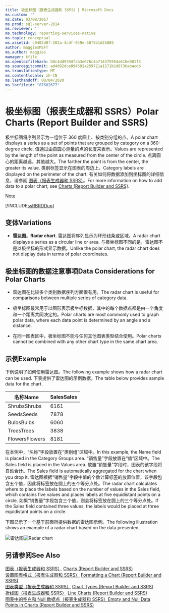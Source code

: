 ```yaml
---
title: 极坐标图（报表生成器和 SSRS）| Microsoft Docs
ms.custom: ''
ms.date: 03/08/2017
ms.prod: sql-server-2014
ms.reviewer: ''
ms.technology: reporting-services-native
ms.topic: conceptual
ms.assetid: c9402d8f-202a-4cdf-949e-50f5b1d2b885
author: maggiesMSFT
ms.author: maggies
manager: kfile
ms.openlocfilehash: b8c4dd9394fab3e076c4a714375954a616e081f3
ms.sourcegitcommit: ad4d92dce894592a259721a1571b1d8736abacdb
ms.translationtype: MT
ms.contentlocale: zh-CN
ms.lasthandoff: 08/04/2020
ms.locfileid: "87682677"
---
```

# <a name="polar-charts-report-builder-and-ssrs"></a><span data-ttu-id="4b320-102">极坐标图（报表生成器和 SSRS）</span><span class="sxs-lookup"><span data-stu-id="4b320-102">Polar Charts (Report Builder and SSRS)</span></span>
  <span data-ttu-id="4b320-103">极坐标图将序列显示为一组位于 360 度圆上、按类别分组的点。</span><span class="sxs-lookup"><span data-stu-id="4b320-103">A polar chart displays a series as a set of points that are grouped by category on a 360-degree circle.</span></span> <span data-ttu-id="4b320-104">值通过由自圆心测量的点的长度来表示。</span><span class="sxs-lookup"><span data-stu-id="4b320-104">Values are represented by the length of the point as measured from the center of the circle.</span></span> <span data-ttu-id="4b320-105">点离圆心的距离越远，其值越大。</span><span class="sxs-lookup"><span data-stu-id="4b320-105">The farther the point is from the center, the greater its value.</span></span> <span data-ttu-id="4b320-106">类别标签显示在图表的周边上。</span><span class="sxs-lookup"><span data-stu-id="4b320-106">Category labels are displayed on the perimeter of the chart.</span></span> <span data-ttu-id="4b320-107">有关如何将数据添加到坐标图的详细信息，请参阅 [图表（报表生成器和 SSRS）](charts-report-builder-and-ssrs.md)。</span><span class="sxs-lookup"><span data-stu-id="4b320-107">For more information on how to add data to a polar chart, see [Charts &#40;Report Builder and SSRS&#41;](charts-report-builder-and-ssrs.md).</span></span>  
  
> [!NOTE]  
>  [!INCLUDE[ssRBRDDup](../../includes/ssrbrddup-md.md)]  
  
## <a name="variations"></a><span data-ttu-id="4b320-108">变体</span><span class="sxs-lookup"><span data-stu-id="4b320-108">Variations</span></span>  
  
-   <span data-ttu-id="4b320-109">**雷达图**。</span><span class="sxs-lookup"><span data-stu-id="4b320-109">**Radar chart**.</span></span> <span data-ttu-id="4b320-110">雷达图将序列显示为环形线条或区域。</span><span class="sxs-lookup"><span data-stu-id="4b320-110">A radar chart displays a series as a circular line or area.</span></span> <span data-ttu-id="4b320-111">与极坐标图不同的是，雷达图不是以极坐标的形式显示数据。</span><span class="sxs-lookup"><span data-stu-id="4b320-111">Unlike the polar chart, the radar chart does not display data in terms of polar coordinates.</span></span>  
  
## <a name="data-considerations-for-polar-charts"></a><span data-ttu-id="4b320-112">极坐标图的数据注意事项</span><span class="sxs-lookup"><span data-stu-id="4b320-112">Data Considerations for Polar Charts</span></span>  
  
-   <span data-ttu-id="4b320-113">雷达图在比较多个类别数据序列方面很有用。</span><span class="sxs-lookup"><span data-stu-id="4b320-113">The radar chart is useful for comparisons between multiple series of category data.</span></span>  
  
-   <span data-ttu-id="4b320-114">极坐标图最常用于以图形表示极坐标数据，其中的每个数据点都是由一个角度和一个距离共同决定的。</span><span class="sxs-lookup"><span data-stu-id="4b320-114">Polar charts are most commonly used to graph polar data, where each data point is determined by an angle and a distance.</span></span>  
  
-   <span data-ttu-id="4b320-115">在同一图表区中，极坐标图不能与任何其他图表类型结合使用。</span><span class="sxs-lookup"><span data-stu-id="4b320-115">Polar charts cannot be combined with any other chart type in the same chart area.</span></span>  
  
## <a name="example"></a><span data-ttu-id="4b320-116">示例</span><span class="sxs-lookup"><span data-stu-id="4b320-116">Example</span></span>  
 <span data-ttu-id="4b320-117">下例说明了如何使用雷达图。</span><span class="sxs-lookup"><span data-stu-id="4b320-117">The following example shows how a radar chart can be used.</span></span> <span data-ttu-id="4b320-118">下表提供了雷达图的示例数据。</span><span class="sxs-lookup"><span data-stu-id="4b320-118">The table below provides sample data for the chart.</span></span>  
  
|<span data-ttu-id="4b320-119">名称</span><span class="sxs-lookup"><span data-stu-id="4b320-119">Name</span></span>|<span data-ttu-id="4b320-120">Sales</span><span class="sxs-lookup"><span data-stu-id="4b320-120">Sales</span></span>|  
|----------|-----------|  
|<span data-ttu-id="4b320-121">Shrubs</span><span class="sxs-lookup"><span data-stu-id="4b320-121">Shrubs</span></span>|<span data-ttu-id="4b320-122">61</span><span class="sxs-lookup"><span data-stu-id="4b320-122">61</span></span>|  
|<span data-ttu-id="4b320-123">Seeds</span><span class="sxs-lookup"><span data-stu-id="4b320-123">Seeds</span></span>|<span data-ttu-id="4b320-124">78</span><span class="sxs-lookup"><span data-stu-id="4b320-124">78</span></span>|  
|<span data-ttu-id="4b320-125">Bulbs</span><span class="sxs-lookup"><span data-stu-id="4b320-125">Bulbs</span></span>|<span data-ttu-id="4b320-126">60</span><span class="sxs-lookup"><span data-stu-id="4b320-126">60</span></span>|  
|<span data-ttu-id="4b320-127">Trees</span><span class="sxs-lookup"><span data-stu-id="4b320-127">Trees</span></span>|<span data-ttu-id="4b320-128">38</span><span class="sxs-lookup"><span data-stu-id="4b320-128">38</span></span>|  
|<span data-ttu-id="4b320-129">Flowers</span><span class="sxs-lookup"><span data-stu-id="4b320-129">Flowers</span></span>|<span data-ttu-id="4b320-130">81</span><span class="sxs-lookup"><span data-stu-id="4b320-130">81</span></span>|  
  
 <span data-ttu-id="4b320-131">在本例中，“名称”字段放置在“类别组”区域中。</span><span class="sxs-lookup"><span data-stu-id="4b320-131">In this example, the Name field is placed in the Category Groups area.</span></span> <span data-ttu-id="4b320-132">“销售量”字段放置在“值”区域中。</span><span class="sxs-lookup"><span data-stu-id="4b320-132">The Sales field is placed in the Values area.</span></span> <span data-ttu-id="4b320-133">放置“销售量”字段时，图表的该字段将自动合计。</span><span class="sxs-lookup"><span data-stu-id="4b320-133">The Sales field is automatically aggregated for the chart when you drop it.</span></span> <span data-ttu-id="4b320-134">雷达图根据“销售量”字段中值的个数计算标签的放置位置，该字段包含五个值，因此将标签放在圆上的五个等分点处。</span><span class="sxs-lookup"><span data-stu-id="4b320-134">The radar chart calculates where to place the labels based on the number of values in the Sales field, which contains five values and places labels at five equidistant points on a circle.</span></span> <span data-ttu-id="4b320-135">如果“销售量”字段包含三个值，则会将标签放在圆上的三个等分点处。</span><span class="sxs-lookup"><span data-stu-id="4b320-135">If the Sales field contained three values, the labels would be placed at three equidistant points on a circle.</span></span>  
  
 <span data-ttu-id="4b320-136">下图显示了一个基于前面所提供数据的雷达图示例。</span><span class="sxs-lookup"><span data-stu-id="4b320-136">The following illustration shows an example of a radar chart based on the data presented.</span></span>  
  
 <span data-ttu-id="4b320-137">![雷达图](../media/rs-radarchart.gif "雷达图")</span><span class="sxs-lookup"><span data-stu-id="4b320-137">![Radar chart](../media/rs-radarchart.gif "Radar chart")</span></span>  
  
## <a name="see-also"></a><span data-ttu-id="4b320-138">另请参阅</span><span class="sxs-lookup"><span data-stu-id="4b320-138">See Also</span></span>  
 <span data-ttu-id="4b320-139">[图表（报表生成器和 SSRS）](charts-report-builder-and-ssrs.md) </span><span class="sxs-lookup"><span data-stu-id="4b320-139">[Charts &#40;Report Builder and SSRS&#41;](charts-report-builder-and-ssrs.md) </span></span>  
 <span data-ttu-id="4b320-140">[设置图表格式（报表生成器和 SSRS）](formatting-a-chart-report-builder-and-ssrs.md) </span><span class="sxs-lookup"><span data-stu-id="4b320-140">[Formatting a Chart &#40;Report Builder and SSRS&#41;](formatting-a-chart-report-builder-and-ssrs.md) </span></span>  
 <span data-ttu-id="4b320-141">[图表类型（报表生成器和 SSRS）](chart-types-report-builder-and-ssrs.md) </span><span class="sxs-lookup"><span data-stu-id="4b320-141">[Chart Types &#40;Report Builder and SSRS&#41;](chart-types-report-builder-and-ssrs.md) </span></span>  
 <span data-ttu-id="4b320-142">[折线图（报表生成器和 SSRS）](line-charts-report-builder-and-ssrs.md) </span><span class="sxs-lookup"><span data-stu-id="4b320-142">[Line Charts &#40;Report Builder and SSRS&#41;](line-charts-report-builder-and-ssrs.md) </span></span>  
 [<span data-ttu-id="4b320-143">图表中的空白和 Null 数据点（报表生成器和 SSRS）</span><span class="sxs-lookup"><span data-stu-id="4b320-143">Empty and Null Data Points in Charts &#40;Report Builder and SSRS&#41;</span></span>](empty-and-null-data-points-in-charts-report-builder-and-ssrs.md)  
  
  
